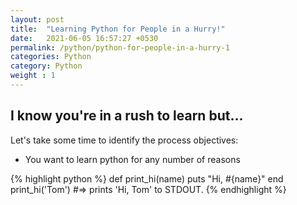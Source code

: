 ```yaml
---
layout: post
title:  "Learning Python for People in a Hurry!"
date:   2021-06-05 16:57:27 +0530
permalink: /python/python-for-people-in-a-hurry-1
categories: Python
category: Python
weight : 1
---
```

## I know you're in a rush to learn but...

Let's take some time to identify the process objectives:
* You want to learn python for any number of reasons

{% highlight python %}
def print_hi(name)
  puts "Hi, #{name}"
end
print_hi('Tom')
#=> prints 'Hi, Tom' to STDOUT.
{% endhighlight %}




